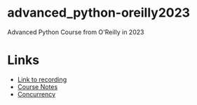 # advanced_python-oreilly2023
Advanced Python Course from O'Reilly in 2023

# Links
- [Link to recording](https://event.on24.com/eventRegistration/console/apollox/mainEvent?&eventid=4221204&sessionid=1&username=&partnerref=&format=fhvideo1&mobile=&flashsupportedmobiledevice=&helpcenter=&key=0BF54E74C35A494E179CAE240A142405&newConsole=true&nxChe=true&newTabCon=true&consoleEarEventConsole=false&text_language_id=en&playerwidth=748&playerheight=526&referrer=https%3A%2F%2Fevent.on24.com%2Finterface%2Fregistration%2Fautoreg%2Findex.html%3Fsessionid%3D1%26eventid%3D4221204%26key%3D0BF54E74C35A494E179CAE240A142405%26email%3D8b3eefcb-14c7-449c-8454-27111ec6b2d4%2540platform%26firstname%3DR%26lastname%3DB%26deletecookie%3Dtrue%26event_email%3DN%26marketing_email%3DN%26std1%3D0636920091575%26std2%3D0636920091577%26std3%3D2a3454d1-bec6-48dc-a47f-5b65d482c80e%26std4%3D1&eventuserid=623693407&contenttype=A&mediametricsessionid=540246422&mediametricid=5949552&usercd=623693407&mode=launch)
- [Course Notes](https://oreilly.notes.dutc.io)
- [Concurrency](https://www.pythontutorial.net/python-concurrency/)